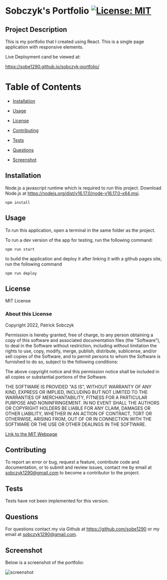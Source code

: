 
  # Sobczyk's Portfolio    [![License: MIT](https://img.shields.io/badge/License-MIT-yellow.svg)](https://opensource.org/licenses/MIT)

  ## Project Description 

  This is my portfolio that I created using React. This is a single page application with responsive elements. 
  
  Live Deployment cand be viewed at:
  
  https://sobe1290.github.io/sobczyk-portfolio/

  # Table of Contents

  - [Installation](#installation)

  - [Usage](#usage)

  - [License](#license)

  - [Contributing](#contributing)

  - [Tests](#tests)

  - [Questions](#questions)

  - [Screenshot](#screenshot)

    
  ## Installation 

  Node.js a javascript runtime which is required to run this project. Download Node.js at https://nodejs.org/dist/v16.17.0/node-v16.17.0-x64.msi. 

  ```
  npm install
  ```

  ## Usage 

  To run this application, open a terminal in the same folder as the project.

  To run a dev version of the app for testing, run the following command:

  ```
  npm run start
  ```

  to build the application and deploy it after linking it with a github pages site, run the following command

  ```
  npm run deploy
  ```

  ## License 

  MIT License

  ### About this License 

  Copyright 2022, Patrick Sobczyk

  Permission is hereby granted, free of charge, to any person obtaining a copy of this software and associated documentation files (the "Software"), to deal in the Software without restriction, including without limitation the rights to use, copy, modify, merge, publish, distribute, sublicense, and/or sell copies of the Software, and to permit persons to whom the Software is furnished to do so, subject to the following conditions:

  The above copyright notice and this permission notice shall be included in all copies or substantial portions of the Software.

  THE SOFTWARE IS PROVIDED "AS IS", WITHOUT WARRANTY OF ANY KIND, EXPRESS OR IMPLIED, INCLUDING BUT NOT LIMITED TO THE WARRANTIES OF MERCHANTABILITY, FITNESS FOR A PARTICULAR PURPOSE AND NONINFRINGEMENT. IN NO EVENT SHALL THE AUTHORS OR COPYRIGHT HOLDERS BE LIABLE FOR ANY CLAIM, DAMAGES OR OTHER LIABILITY, WHETHER IN AN ACTION OF CONTRACT, TORT OR OTHERWISE, ARISING FROM, OUT OF OR IN CONNECTION WITH THE SOFTWARE OR THE USE OR OTHER DEALINGS IN THE SOFTWARE.

  [Link to the MIT Webpage](https://www.mit.edu/~amini/LICENSE.md)

  ## Contributing 

  To report an error or bug, request a feature, contribute code and documentation, or to submit and review issues, contact me by email at sobczyk1290@gmail.com to become a contributor to the project.

  ## Tests 

  Tests have not been implemented for this version.

  ## Questions 

  For questions contact my via Github at https://github.com/sobe1290 or my email at sobczyk1290@gmail.com.

  ## Screenshot
  
   Below is a screenshot of the portfolio:
   
![screenshot](https://user-images.githubusercontent.com/26222624/202554165-87c85925-bbde-4440-9c43-138f60a0150b.png)

 
  
  
  
